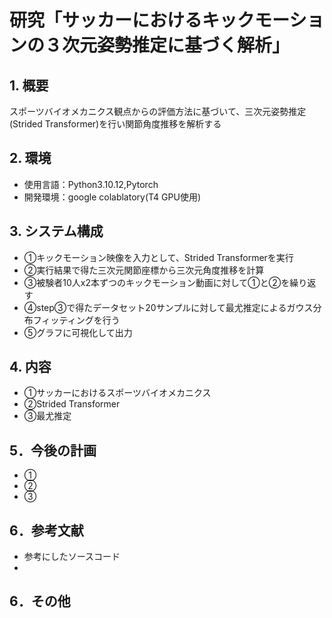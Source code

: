 # 研究「サッカーにおけるキックモーションの３次元姿勢推定に基づく解析」

## 1. 概要
スポーツバイオメカニクス観点からの評価方法に基づいて、三次元姿勢推定(Strided Transformer)を行い関節角度推移を解析する 


## 2. 環境
- 使用言語：Python3.10.12,Pytorch
- 開発環境：google colablatory(T4 GPU使用)

## 3. システム構成
- ①キックモーション映像を入力として、Strided Transformerを実行
- ②実行結果で得た三次元関節座標から三次元角度推移を計算
- ③被験者10人x2本ずつのキックモーション動画に対して①と②を繰り返す
- ④step③で得たデータセット20サンプルに対して最尤推定によるガウス分布フィッティングを行う
- ⑤グラフに可視化して出力

## 4. 内容
- ①サッカーにおけるスポーツバイオメカニクス
- ②Strided Transformer
- ③最尤推定

## 5．今後の計画
- ①
- ②
- ③

## 6．参考文献
- 参考にしたソースコード
- 

## 6．その他
